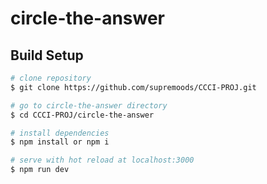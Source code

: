 # circle-the-answer

## Build Setup

```bash
# clone repository
$ git clone https://github.com/supremoods/CCCI-PROJ.git

# go to circle-the-answer directory
$ cd CCCI-PROJ/circle-the-answer

# install dependencies
$ npm install or npm i

# serve with hot reload at localhost:3000
$ npm run dev
```
